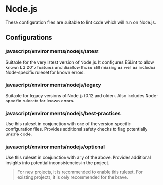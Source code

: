 # Node.js

These configuration files are suitable to lint code which will run on Node.js.

## Configurations

### javascript/environments/nodejs/latest

Suitable for the very latest version of Node.js. It configures ESLint to allow known ES 2015 features and disallow those still missing as well as includes Node-specific ruleset for known errors.

### javascript/environments/nodejs/legacy

Suitable for legacy versions of Node.js (0.12 and older). Also includes Node-specific rulesets for known errors.

### javascript/environments/nodejs/best-practices

Use this ruleset in conjunction with one of the version-specific configuration files. Provides additional safety checks to flag potentially unsafe code.

### javascript/environments/nodejs/optional

Use this ruleset in conjunction with any of the above. Provides additional insights into potential inconsistencies in the project.

> For new projects, it is recommended to enable this ruleset. For existing projects, it is only recommended for the brave.
